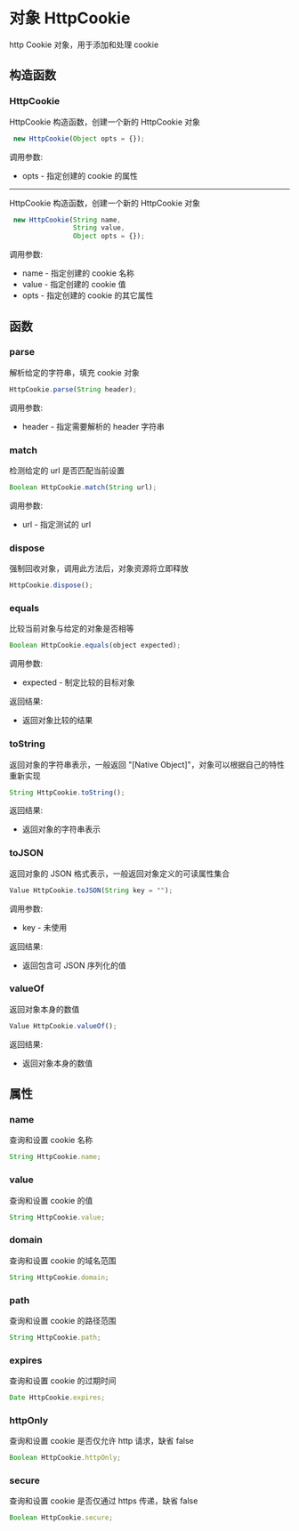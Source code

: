 # 对象 HttpCookie
http Cookie 对象，用于添加和处理 cookie

## 构造函数
        
### HttpCookie
HttpCookie 构造函数，创建一个新的 HttpCookie 对象
```JavaScript
 new HttpCookie(Object opts = {});
```

调用参数:
* opts - 指定创建的 cookie 的属性

--------------------------
HttpCookie 构造函数，创建一个新的 HttpCookie 对象
```JavaScript
 new HttpCookie(String name,
                String value,
                Object opts = {});
```

调用参数:
* name - 指定创建的 cookie 名称
* value - 指定创建的 cookie 值
* opts - 指定创建的 cookie 的其它属性

## 函数
        
### parse
解析给定的字符串，填充 cookie 对象
```JavaScript
HttpCookie.parse(String header);
```

调用参数:
* header - 指定需要解析的 header 字符串

### match
检测给定的 url 是否匹配当前设置
```JavaScript
Boolean HttpCookie.match(String url);
```

调用参数:
* url - 指定测试的 url

### dispose
强制回收对象，调用此方法后，对象资源将立即释放
```JavaScript
HttpCookie.dispose();
```

### equals
比较当前对象与给定的对象是否相等
```JavaScript
Boolean HttpCookie.equals(object expected);
```

调用参数:
* expected - 制定比较的目标对象

返回结果:
* 返回对象比较的结果

### toString
返回对象的字符串表示，一般返回 &#34;[Native Object]&#34;，对象可以根据自己的特性重新实现
```JavaScript
String HttpCookie.toString();
```

返回结果:
* 返回对象的字符串表示

### toJSON
返回对象的 JSON 格式表示，一般返回对象定义的可读属性集合
```JavaScript
Value HttpCookie.toJSON(String key = "");
```

调用参数:
* key - 未使用

返回结果:
* 返回包含可 JSON 序列化的值

### valueOf
返回对象本身的数值
```JavaScript
Value HttpCookie.valueOf();
```

返回结果:
* 返回对象本身的数值

## 属性
        
### name
查询和设置 cookie 名称
```JavaScript
String HttpCookie.name;
```

### value
查询和设置 cookie 的值
```JavaScript
String HttpCookie.value;
```

### domain
查询和设置 cookie 的域名范围
```JavaScript
String HttpCookie.domain;
```

### path
查询和设置 cookie 的路径范围
```JavaScript
String HttpCookie.path;
```

### expires
查询和设置 cookie 的过期时间
```JavaScript
Date HttpCookie.expires;
```

### httpOnly
查询和设置 cookie 是否仅允许 http 请求，缺省 false
```JavaScript
Boolean HttpCookie.httpOnly;
```

### secure
查询和设置 cookie 是否仅通过 https 传递，缺省 false
```JavaScript
Boolean HttpCookie.secure;
```

